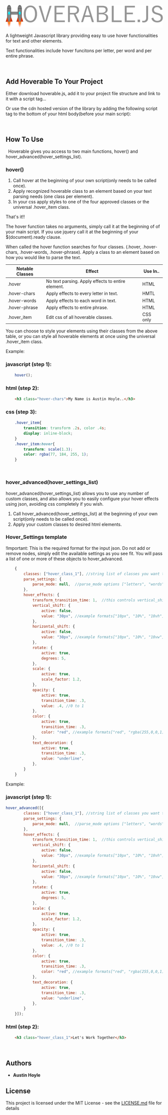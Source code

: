 ![Hoverable.JS](/hoverable.js-small.png?raw=true "Title")

A lightweight Javascript library providing easy to use hover functionalities for text and other elements.

Text functionalities include hover funcitons per letter, per word and per entire phrase.

&emsp;

## Add Hoverable To Your Project

Either download hoverable.js, add it to your project file structure and link to it with a script tag...  

Or use the cdn hosted version of the library by adding the following script tag to the bottom of your html body(before your main script): <script src="https://cdn.jsdelivr.net/gh/Austin-Hoyle/hoverable.js@v0.90/hoverable.js"></script>


&emsp;

## How To Use

&nbsp;
Hoverable gives you access to two main functions,  hover() and hover_advanced(hover_settings_list).
&emsp;

### hover()

1. Call hover at the beginning of your own script(only needs to be called once).
2. Apply recognized hoverable class to an element based on your text parsing needs (one class per element).
3. In your css apply styles to one of the four approved classes or the universal .hover_item class.

That's it!!

The hover function takes no arguments, simply call it at the beginning of of your main script.  If you use jquery call it at the beginning of your $(document).ready clause.

When called the hover function searches for four classes. (.hover, .hover-chars, .hover-words, .hover-phrase).  Apply a class to an element based on how you would like to parse the text.

| Notable Classes| Effect        |Use In..|
| ------------- | ------------- |-----|
| .hover        | No text parsing. Apply effects to entire element. |HTML|
| .hover-chars  | Apply effects to every letter in text.  |HMTL|
| .hover-words  | Apply effects to each word in text.  |HTML|
| .hover-phrase | Apply effects to entire phrase.  |HTML|
| .hover_item | Edit css of all hoverable classes.  |CSS only|

You can choose to style your elements using their classes from the above table, or you can style all hoverable elements at once using the universal .hover_item class.

Example:

### javascript (step 1):
```javascript
    hover();
```

### html (step 2):
```html
    <h3 class="hover-chars">My Name is Austin Hoyle..</h3>
```

### css (step 3):
```css
    .hover_item{
        transition: transform .2s, color .4s;
        display: inline-block;
    }
    .hover_item:hover{
        transform: scale(1.3);
        color: rgba(77, 184, 255, 1);
    }
```

&emsp;
### hover_advanced(hover_settings_list)

hover_advanced(hover_settings_list) allows you to use any number of custom classes, and also allows you to easily configure your hover effects using json, avoiding css completely if you wish.

1. Call hover_advanced(hover_settings_list) at the beginning of your own script(only needs to be called once).
2. Apply your custom classes to desired html elements.

### Hover_Settings template
!Important: This is the required format for the input json.  Do not add or remove nodes, simply edit the available settings as you see fit. You will pass a list of one or more of these objects to hover_advanced.

```javascript
    {
        classes: ["hover_class_1"], //string list of classes you want to apply these effects to
        parse_settings: {
            parse_mode: null,  //parse_mode options ["letters", "words", "phrase"] leave null for no text parsing(images/divs etc.)
        },
        hover_effects: {
            transform_transition_time: 1,  //this controls vertical_shift, horizontal_shift, rotate and scale (all transform properties)
            vertical_shift: {
                active: false,
                value: "30px", //example formats["10px", "10%", "10vh"]
            },
            horizontal_shift: {
                active: false,
                value: "30px", //example formats["10px", "10%", "10vw"]
            },
            rotate: {
                active: true,
                degrees: 5,
            },
            scale: {
                active: true,
                scale_factor: 1.2,
            },
            opacity: {
                active: true,
                transition_time: .3,
                value: .4, //0 to 1
            },
            color: {
                active: true,
                transition_time: .3,
                color: "red", //example formats["red", "rgba(255,0,0,1)"]
            },
            text_decoration: {
                active: true,
                transition_time: .3,
                value: "underline",
            },
        }
    }
```


Example:

### javascript (step 1):

```javascript
hover_advanced([{
        classes: ["hover_class_1"], //string list of classes you want to apply these effects to
        parse_settings: {
            parse_mode: null,  //parse_mode options ["letters", "words", "phrase"] leave null for no text parsing(images/divs etc.)
        },
        hover_effects: {
            transform_transition_time: 1,  //this controls vertical_shift, horizontal_shift, rotate and scale (all transform properties)
            vertical_shift: {
                active: false,
                value: "30px", //example formats["10px", "10%", "10vh"]
            },
            horizontal_shift: {
                active: false,
                value: "30px", //example formats["10px", "10%", "10vw"]
            },
            rotate: {
                active: true,
                degrees: 5,
            },
            scale: {
                active: true,
                scale_factor: 1.2,
            },
            opacity: {
                active: true,
                transition_time: .3,
                value: .4, //0 to 1
            },
            color: {
                active: true,
                transition_time: .3,
                color: "red", //example formats["red", "rgba(255,0,0,1)"]
            },
            text_decoration: {
                active: true,
                transition_time: .3,
                value: "underline",
            },
        }
    }]);
```
### html (step 2):
```html
    <h3 class="hover_class_1">Let's Work Together</h3>
```

&emsp;


## Authors

* **Austin Hoyle**

## License

This project is licensed under the MIT License - see the [LICENSE.md](LICENSE.md) file for details

